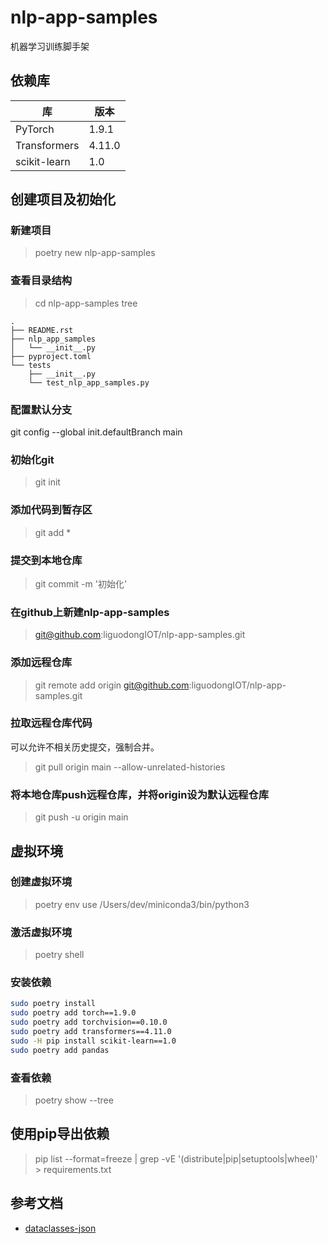 # nlp-app-samples
机器学习训练脚手架




## 依赖库

| 库 | 版本 |
| - | - |
| PyTorch | 1.9.1 |
| Transformers | 4.11.0|
| scikit-learn | 1.0|




## 创建项目及初始化

### 新建项目
>poetry new nlp-app-samples

### 查看目录结构

> cd nlp-app-samples
> tree
```
.
├── README.rst
├── nlp_app_samples
│   └── __init__.py
├── pyproject.toml
└── tests
    ├── __init__.py
    └── test_nlp_app_samples.py

```

### 配置默认分支
git config --global init.defaultBranch main

### 初始化git
> git init

### 添加代码到暂存区
> git add *

### 提交到本地仓库
> git commit -m '初始化'

### 在github上新建nlp-app-samples
> git@github.com:liguodongIOT/nlp-app-samples.git


### 添加远程仓库
> git remote add origin git@github.com:liguodongIOT/nlp-app-samples.git

### 拉取远程仓库代码
可以允许不相关历史提交，强制合并。

> git pull origin main --allow-unrelated-histories

### 将本地仓库push远程仓库，并将origin设为默认远程仓库
> git push -u origin main


## 虚拟环境

### 创建虚拟环境
> poetry env use /Users/dev/miniconda3/bin/python3

### 激活虚拟环境

> poetry shell


### 安装依赖

```bash
sudo poetry install
sudo poetry add torch==1.9.0
sudo poetry add torchvision==0.10.0
sudo poetry add transformers==4.11.0
sudo -H pip install scikit-learn==1.0
sudo poetry add pandas
```

### 查看依赖

> poetry show --tree

## 使用pip导出依赖

> pip list --format=freeze | grep -vE '(distribute|pip|setuptools|wheel)' > requirements.txt



## 参考文档

- [dataclasses-json](https://pypi.org/project/dataclasses-json/)

